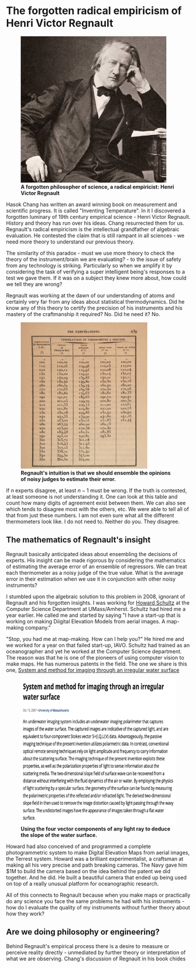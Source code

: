 # The forgotten radical empiricism of Henri Victor Regnault

<p>
<figure>
    <img src="img/Regnault.jpeg"
         alt="Henri Victor Regnault."
         height="400">
    <figcaption>
    <b>A forgotten philosopher of science, a radical
    empiricist: Henri Victor Regnault</b>
    </figcaption>
</figure>
</p>

Hasok Chang has written an award winning book on measurement and scientific
progress. It is called "Inventing Temperature". In it I discovered a
forgotten luminary of 19th century empirical science - Henri Victor Regnault.
History and theory has run over his ideas. Chang resurrected them for us.
Regnault's radical empiricism is the intellectual grandfather of algebraic
evaluation. He contested the claim that is still rampant in all sciences -
we need more theory to understand our previous theory.

The similarity of this paradox - must we use more theory to check the theory
of the instrument/brain we are evaluating? - to the issue of safety from any
technology is striking. Particularly so when we amplify it by considering
the task of verifying a super intelligent being's responses to a test we gave
them. If it was on a subject they knew more about, how could we tell they are
wrong?

Regnault was working at the dawn of our understanding of atoms and certainly
very far from any ideas about statistical thermodynamics. Did he know any of
this theory to certify the precision of his instruments and his mastery of
the craftmanship it required? No. Did he need it? No.

<p>
<figure>
    <img src="img/RegnaultsTable.png"
         alt="Table comparing thermometers."
         height="400">
    <figcaption>
    <b>Regnault's intuition is that we should ensemble the
    opinions of noisy judges to estimate their error.</b>
    </figcaption>
</figure>
</p>

If $n$ experts disagree, at least $n-1$ must be wrong. If the truth is contested,
at least someone is not understanding it. One can look at this table and count
how many digits of agreement exist between them. We can also see which tends to
disagree most with the others, etc. We were able to tell all of that from just these
numbers. I am not even sure what all the different thermometers look like. I do
not need to. Neither do you. They disagree.

## The mathematics of Regnault's insight

Regnault basically anticipated ideas about ensembling the decisions of experts.
His insight can be made rigorous by considering the mathematics of estimating
the average error of an ensemble of regressors. We can treat each thermometer
as a noisy judge of the true value. What is the average error in their estimation
when we use it in conjunction with other noisy instruments?

I stumbled upon the algebraic solution to this problem in 2008, ignorant of
Regnault and his forgotten insights. I was working for
[Howard Schultz](http://vis-www.cs.umass.edu/~hschultz/) at
the Computer Science Department at UMass/Amherst. Schultz had hired me a year
earlier. He called me and started by saying "I have a start-up that is working
on making Diigital Elevation Models from aerial images. A map-making company."

"Stop, you had me at map-making. How can I help you?" He hired me and we worked
for a year on that failed start-up, IAVO. Schultz had trained as an oceanographer
and yet he worked at the Computer Science department. The reason was that he is
one of the pioneers of using computer vision to make maps. He has numerous patents
in the field. The one we share is this one,
[System and method for imaging through an irregular water surface ](https://patents.justia.com/patent/7630077)

<p>
<figure>
    <img src="img/PeriscopePatent.png"
         alt="Description of US Patent 7630077."
         height="400">
    <figcaption>
    <b>Using the four vector components of any light ray to
    deduce the slope of the water surface.</b>
    </figcaption>
</figure>
</p>

Howard had also conceived of and programmed a complete photogrammetric system
to make Digital Elevation Maps from aerial images, the Terrest system.
Howard was a brilliant experimentalist, a craftsman at making all his very
precise and path breaking cameras. The Navy gave him $1M to build the camera
based on the idea behind the patent we did together. And he did. He built a
beautiful camera that ended up being used on top of a really unusual platform
for oceanographic research.

All of this connects to Regnault because when you make maps or practically do
any science you face the same problems he had with his instruments - how do
I evaluate the quality of my instruments without further theory about how they
work?

## Are we doing philosophy or engineering?

Behind Regnault's empirical process there is a desire to measure or perceive
reality directly - unmediated by further theory or interpretation of what we
are observing. Chang's discussion of Regnault in his book chides

